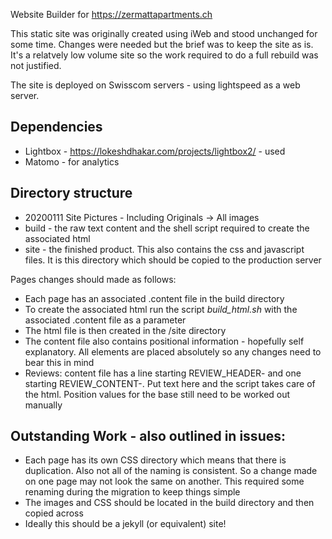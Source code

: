 Website Builder for https://zermattapartments.ch

This static site was originally created using iWeb and stood unchanged for
some time.  Changes were needed but the brief was to keep the site as is.
It's a relatvely low volume site so the work required to do a full rebuild 
was not justified.

The site is deployed on Swisscom servers - using lightspeed as a web server.

## Dependencies
* Lightbox - https://lokeshdhakar.com/projects/lightbox2/ - used 
* Matomo - for analytics

## Directory structure
* 20200111 Site Pictures - Including Originals -> All images
* build - the raw text content and the shell script required to create the associated html
* site - the finished product.  This also contains the css and javascript files.  It is this directory which should be copied to the production server

Pages changes should made as follows:
* Each page has an associated .content file in the build directory
* To create the associated html run the script *build_html.sh* with the associated .content file as a parameter
* The html file is then created in the /site directory
* The content file also contains positional information - hopefully self explanatory.  All elements are placed absolutely so any changes need to bear this in mind
* Reviews:  content file has a line starting REVIEW_HEADER- and one starting REVIEW_CONTENT-.  Put text here and the script takes care of the html.   Position values for the base still need to be worked out manually

## Outstanding Work - also outlined in issues:
* Each page has its own CSS directory which means that there is duplication.  Also not all of the naming is consistent.  So a change made on one page may not look the same on another.  This required some renaming during the migration to keep things simple
* The images and CSS should be located in the build directory and then copied across
* Ideally this should be a jekyll (or equivalent) site!
